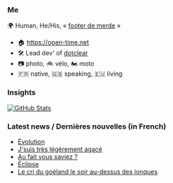 ### Me

🌍 Human, He/His, « [footer de merde](https://open-time.net/post/2013/07/17/La-veritable-histoire-du-Footer-de-merde-) » 
* 🏠 https://open-time.net 
* 🛠️ Lead dev' of [dotclear](https://git.dotclear.org/dev/dotclear)
* 📷 photo, 🚲 vélo, 🏍️ moto 
* 🇫🇷 native, 🇬🇧 speaking, 🇪🇺 living

### Insights

[![GitHub Stats](https://github-readme-stats-sigma-five.vercel.app/api?username=franck-paul)](https://github.com/franck-paul)

### Latest news / Dernières nouvelles (in French)

<!-- BLOG-POST-LIST:START -->
- [Évolution](https://open-time.net/post/2025/05/28/Evolution)
- [J&#39;suis très légèrement agacé](https://open-time.net/post/2025/05/27/J-suis-tres-legerement-agace)
- [Au fait vous saviez ?](https://open-time.net/post/2025/05/26/Au-fait-vous-saviez)
- [Éclipse](https://open-time.net/post/2025/05/25/Eclipse)
- [Le cri du goéland le soir au-dessus des jonques](https://open-time.net/post/2025/05/24/Le-cri-du-goeland-le-soir-au-dessus-des-jonques)
<!-- BLOG-POST-LIST:END -->
